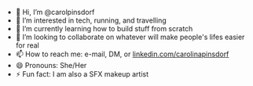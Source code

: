 - 👋 Hi, I’m @carolpinsdorf
- 👀 I’m interested in tech, running, and travelling
- 🌱 I’m currently learning how to build stuff from scratch
- 💞️ I’m looking to collaborate on whatever will make people's lifes easier for real
- 📫 How to reach me: e-mail, DM, or [linkedin.com/carolinapinsdorf](https://www.linkedin.com/in/carolinapinsdorf/)
- 😄 Pronouns: She/Her
- ⚡ Fun fact: I am also a SFX makeup artist 

<!---
carolpinsdorf/carolpinsdorf is a ✨ special ✨ repository because its `README.md` (this file) appears on your GitHub profile.
You can click the Preview link to take a look at your changes.
--->
